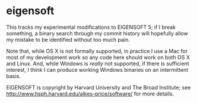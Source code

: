 eigensoft
=========

This tracks my experimental modifications to EIGENSOFT 5; if I break something, a binary search through my commit history will hopefully allow my mistake to be identified without too much pain.

Note that, while OS X is not formally supported, in practice I use a Mac for most of my development work so any code here should work on both OS X and Linux.  And, while Windows is *really* not supported, if there is sufficient interest, I think I can produce working Windows binaries on an intermittent basis.


EIGENSOFT is copyright by Harvard University and The Broad Institute; see http://www.hsph.harvard.edu/alkes-price/software/ for more details.
